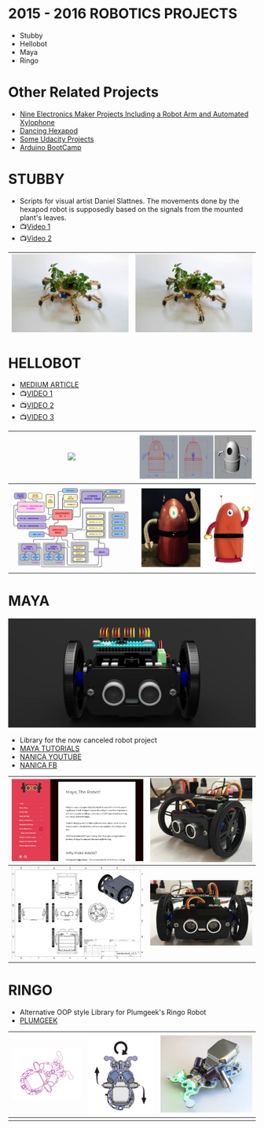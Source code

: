 # 2015 - 2016 ROBOTICS PROJECTS
- Stubby
- Hellobot
- Maya
- Ringo

# Other Related Projects 
- [Nine Electronics Maker Projects Including a Robot Arm and Automated Xylophone](https://github.com/mithi/creative-tech-prototypes)
- [Dancing Hexapod](https://github.com/mithi/hexy)
- [Some Udacity Projects](https://github.com/mithi/some-udacity-projects)
- [Arduino BootCamp](https://github.com/mithi/arduino-basic)

# STUBBY
- Scripts for visual artist Daniel Slattnes. The movements done by the hexapod robot is supposedly based on the signals from the mounted plant's leaves.
- :tv:[Video 1](https://www.youtube.com/watch?v=9wri8Cr78Lo&feature=youtu.be)
- :tv:[Video 2](https://www.youtube.com/watch?v=Dt8aBi2poVQ&feature=youtu.be)

|![](./IMG/plantoid1.jpg) | ![](./IMG/plantoid1.jpg) | 
--- | --- | 

# HELLOBOT

- [MEDIUM ARTICLE](https://medium.freecodecamp.org/building-a-voice-activated-robot-for-an-advertising-agency-fedaa9f347d3
)
- :tv:[VIDEO 1](https://www.youtube.com/watch?v=Vm52cbjBIXY)
- :tv:[VIDEO 2](https://www.youtube.com/watch?v=AUFK5NduJuw)
- :tv:[VIDEO 3](https://www.youtube.com/watch?v=ZVj9yphvHjk)

| ![](./IMG/HELLOBOT.gif)      | ![](./IMG/HELLOBOT3.png)      |
| ----------------------------- |:-------------------------------:|
| ![](./IMG/HELLOBOT2.png)      | ![](./IMG/HELLOBOT1.png)        |

# MAYA
![](./IMG/MAYA4.JPG)

- Library for the now canceled robot project
- [MAYA TUTORIALS](https://robotmaya.wordpress.com/)
- [NANICA YOUTUBE](https://www.youtube.com/channel/UC0JFv2LIAz9EBLvpGctVzCg)
- [NANICA FB](https://www.facebook.com/nanicalabs/)

| ![](./IMG/MAYA2.PNG)      | ![](./IMG/MAYA3.JPG)      |
| ----------------------------- |:-------------------------------:|
| ![](./IMG/MAYA5.JPG)      | ![](./IMG/MAYA6.JPG)        |



# RINGO
- Alternative OOP style Library for Plumgeek's Ringo Robot
- [PLUMGEEK](http://www.plumgeek.com/)

![](./IMG/ringoIMG1.png) | ![](./IMG/ringoIMG2.png) | ![](./IMG/ringoIMG3.png)
--- | --- | ---
||
